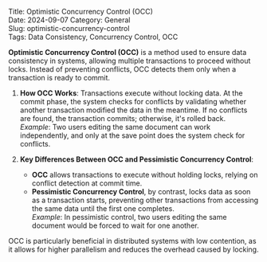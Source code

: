 Title: Optimistic Concurrency Control (OCC)  
Date: 2024-09-07
Category: General  
Slug: optimistic-concurrency-control  
Tags: Data Consistency, Concurrency Control, OCC  

**Optimistic Concurrency Control (OCC)** is a method used to ensure data consistency in systems, allowing multiple transactions to proceed without locks. Instead of preventing conflicts, OCC detects them only when a transaction is ready to commit.

1. **How OCC Works**: Transactions execute without locking data. At the commit phase, the system checks for conflicts by validating whether another transaction modified the data in the meantime. If no conflicts are found, the transaction commits; otherwise, it's rolled back.  
    *Example*: Two users editing the same document can work independently, and only at the save point does the system check for conflicts.

2. **Key Differences Between OCC and Pessimistic Concurrency Control**:  
    - **OCC** allows transactions to execute without holding locks, relying on conflict detection at commit time.  
    - **Pessimistic Concurrency Control**, by contrast, locks data as soon as a transaction starts, preventing other transactions from accessing the same data until the first one completes.  
    *Example*: In pessimistic control, two users editing the same document would be forced to wait for one another.

OCC is particularly beneficial in distributed systems with low contention, as it allows for higher parallelism and reduces the overhead caused by locking.
